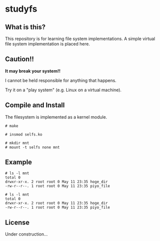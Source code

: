 studyfs
=======

What is this?
-------------
This repository is for learning file system implementations.
A simple virtual file system implementation is placed here.

Caution!!
---------
**It may break your system!!**

I cannot be held responsible for anything that happens.

Try it on a "play system" (e.g. Linux on a virtual machine).

Compile and Install
-------------------
The filesystem is implemented as a kernel module.

```
# make

# insmod selfs.ko

# mkdir mnt
# mount -t selfs none mnt
```

Example
-------

```
# ls -l mnt
total 0
drwxr-xr-x. 2 root root 0 May 11 23:35 hoge_dir
-rw-r--r--. 1 root root 0 May 11 23:35 piyo_file

# ls -l mnt
total 0
drwxr-xr-x. 2 root root 0 May 11 23:35 hoge_dir
-rw-r--r--. 1 root root 0 May 11 23:35 piyo_file
```

License
-------
Under construction...

